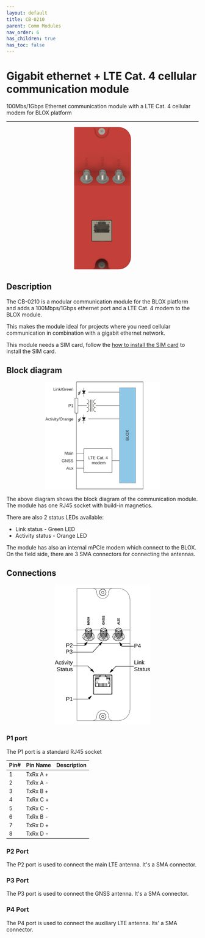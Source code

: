 ```yaml
---
layout: default
title: CB-0210
parent: Comm Modules
nav_order: 6
has_children: true
has_toc: false
---
```


# Gigabit ethernet + LTE Cat. 4 cellular communication module

100Mbs/1Gbps Ethernet communication module with a LTE Cat. 4 cellular modem for BLOX platform

---

<p align="center">
<img src="/assets/images/pages/communication-modules/CB-0210/CB-0210%20Render.png" width="150">
</p>

## Description

The CB-0210 is a modular communication module for the BLOX platform and adds a 100Mbps/1Gbps ethernet port and a LTE Cat. 4 modem to the BLOX module.

This makes the module ideal for projects where you need cellular communication in combination with a gigabit ethernet network.

This module needs a SIM card, follow the [how to install the SIM card](/pages/how-to/how-to-1.html) to install the SIM card.

## Block diagram

<p align="center">
<img src="/assets/images/pages/communication-modules/CB-0210/CB-0210%20Blockdiagram.svg" width="300">
</p>

The above diagram shows the block diagram of the communication module.
The module has one RJ45 socket with build-in magnetics.

There are also 2 status LEDs available:
* Link status - Green LED
* Activity status - Orange LED

The module has also an internal mPCIe modem which connect to the BLOX. On the field side, there are 3 SMA connectors for connecting the antennas.


## Connections

<p align="center">
<img src="/assets/images/pages/communication-modules/CB-0210/CB-0210%20Connections.svg" width="250">
</p>

### P1 port

The P1 port is a standard RJ45 socket


| Pin# | Pin Name  | Description               |
|:-----|:----------|:--------------------------|
| 1    | TxRx A +  |                           |
| 2    | TxRx A -  |                           |
| 3    | TxRx B +  |                           |
| 4    | TxRx C +  |                           |
| 5    | TxRx C -  |                           |
| 6    | TxRx B -  |                           |
| 7    | TxRx D +  |                           |
| 8    | TxRx D -  |                           |

### P2 Port

The P2 port is used to connect the main LTE antenna. It's a SMA connector.

### P3 Port

The P3 port is used to connect the GNSS antenna. It's a SMA connector.

### P4 Port

The P4 port is used to connect the auxiliary LTE antenna. Its' a SMA connector.